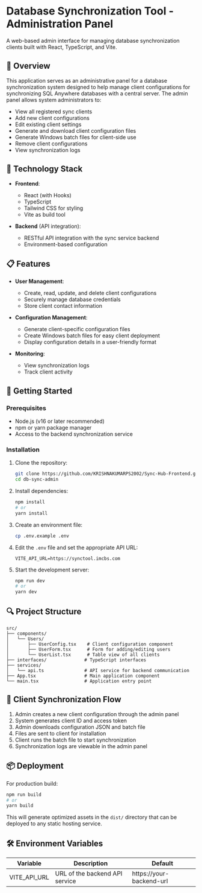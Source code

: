 # Database Synchronization Tool - Administration Panel

A web-based admin interface for managing database synchronization clients built with React, TypeScript, and Vite.

## 🌟 Overview

This application serves as an administrative panel for a database synchronization system designed to help manage client configurations for synchronizing SQL Anywhere databases with a central server. The admin panel allows system administrators to:

- View all registered sync clients
- Add new client configurations
- Edit existing client settings
- Generate and download client configuration files
- Generate Windows batch files for client-side use
- Remove client configurations
- View synchronization logs

## 🔧 Technology Stack

- **Frontend**:

  - React (with Hooks)
  - TypeScript
  - Tailwind CSS for styling
  - Vite as build tool

- **Backend** (API integration):
  - RESTful API integration with the sync service backend
  - Environment-based configuration

## 📋 Features

- **User Management**:

  - Create, read, update, and delete client configurations
  - Securely manage database credentials
  - Store client contact information

- **Configuration Management**:

  - Generate client-specific configuration files
  - Create Windows batch files for easy client deployment
  - Display configuration details in a user-friendly format

- **Monitoring**:
  - View synchronization logs
  - Track client activity

## 🚀 Getting Started

### Prerequisites

- Node.js (v16 or later recommended)
- npm or yarn package manager
- Access to the backend synchronization service

### Installation

1. Clone the repository:

   ```bash
   git clone https://github.com/KRISHNAKUMARPS2002/Sync-Hub-Frontend.git
   cd db-sync-admin
   ```

2. Install dependencies:

   ```bash
   npm install
   # or
   yarn install
   ```

3. Create an environment file:

   ```bash
   cp .env.example .env
   ```

4. Edit the `.env` file and set the appropriate API URL:

   ```
   VITE_API_URL=https://synctool.imcbs.com
   ```

5. Start the development server:
   ```bash
   npm run dev
   # or
   yarn dev
   ```

## 🔍 Project Structure

```
src/
├── components/
│   └── Users/
│       ├── UserConfig.tsx    # Client configuration component
│       ├── UserForm.tsx      # Form for adding/editing users
│       └── UserList.tsx      # Table view of all clients
├── interfaces/              # TypeScript interfaces
├── services/
│   └── api.ts               # API service for backend communication
├── App.tsx                  # Main application component
└── main.tsx                 # Application entry point
```

## 🔄 Client Synchronization Flow

1. Admin creates a new client configuration through the admin panel
2. System generates client ID and access token
3. Admin downloads configuration JSON and batch file
4. Files are sent to client for installation
5. Client runs the batch file to start synchronization
6. Synchronization logs are viewable in the admin panel

## 📦 Deployment

For production build:

```bash
npm run build
# or
yarn build
```

This will generate optimized assets in the `dist/` directory that can be deployed to any static hosting service.

## 🛠️ Environment Variables

| Variable     | Description                    | Default                  |
| ------------ | ------------------------------ | ------------------------ |
| VITE_API_URL | URL of the backend API service | https://your-backend-url |

